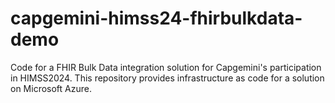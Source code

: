 # capgemini-himss24-fhirbulkdata-demo
Code for a FHIR Bulk Data integration solution for Capgemini's participation in HIMSS2024. This repository provides infrastructure as code for a solution on Microsoft Azure.
